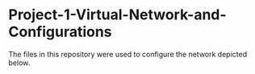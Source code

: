 # Project-1-Virtual-Network-and-Configurations
The files in this repository were used to configure the network depicted below.
